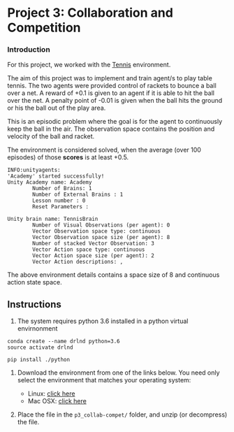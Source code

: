 [//]: # (Image References)

[image1]: https://user-images.githubusercontent.com/10624937/42135623-e770e354-7d12-11e8-998d-29fc74429ca2.gif "Trained Agent"
[image2]: https://user-images.githubusercontent.com/10624937/42135622-e55fb586-7d12-11e8-8a54-3c31da15a90a.gif "Soccer"


# Project 3: Collaboration and Competition

### Introduction

For this project, we worked with the [Tennis](https://github.com/Unity-Technologies/ml-agents/blob/master/docs/Learning-Environment-Examples.md#tennis) environment.

The aim of this project was to implement and train agent/s to play table tennis. The two agents were provided control of rackets to bounce a ball over a net. A reward of +0.1 is given to an agent if it is able to hit the ball over the net. A penalty point of -0.01 is given when the ball hits the ground or his the ball out of the play area. 

This is an episodic problem where the goal is for the agent to continuously keep the ball in the air. The observation space contains the position and velocity of the ball and racket.

The environment is considered solved, when the average (over 100 episodes) of those **scores** is at least +0.5.

```
INFO:unityagents:
'Academy' started successfully!
Unity Academy name: Academy
        Number of Brains: 1
        Number of External Brains : 1
        Lesson number : 0
        Reset Parameters :
        
Unity brain name: TennisBrain
        Number of Visual Observations (per agent): 0
        Vector Observation space type: continuous
        Vector Observation space size (per agent): 8
        Number of stacked Vector Observation: 3
        Vector Action space type: continuous
        Vector Action space size (per agent): 2
        Vector Action descriptions: , 
```

The above environment details contains a space size of 8 and continuous action state space. 


## Instructions

1. The system requires python 3.6 installed in a python virtual envirnonment
```
conda create --name drlnd python=3.6
source activate drlnd

pip install ./python
```

1. Download the environment from one of the links below.  You need only select the environment that matches your operating system:
    - Linux: [click here](https://s3-us-west-1.amazonaws.com/udacity-drlnd/P3/Soccer/Soccer_Linux.zip)
    - Mac OSX: [click here](https://s3-us-west-1.amazonaws.com/udacity-drlnd/P3/Soccer/Soccer.app.zip)

2. Place the file in the `p3_collab-compet/` folder, and unzip (or decompress) the file. 